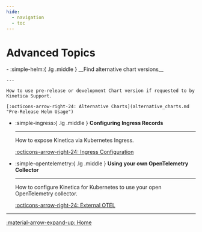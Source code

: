 ```yaml
---
hide:
  - navigation
  - toc
---
```

# Advanced Topics

<div class="grid cards" markdown>
-   :simple-helm:{ .lg .middle } __Find alternative chart versions__

    ---

    How to use pre-release or development Chart version if requested to by Kinetica Support. 

    [:octicons-arrow-right-24: Alternative Charts](alternative_charts.md "Pre-Release Helm Usage")

-   :simple-ingress:{ .lg .middle } __Configuring Ingress Records__

    ---

    How to expose Kinetica via Kubernetes Ingress.


    [:octicons-arrow-right-24: Ingress Configuration](ingress_configuration.md "Ingress Record Creation")

-   :simple-opentelemetry:{ .lg .middle } __Using your own OpenTelemetry Collector__

    ---

    How to configure Kinetica for Kubernetes to use your open OpenTelemetry collector.


    [:octicons-arrow-right-24: External OTEL](advanced_topics.md "OTEL Collector Configuration")

</div>

--- 
[:material-arrow-expand-up:  Home](../index.md "Home Page")
